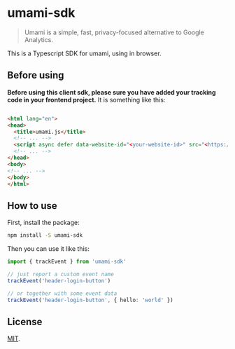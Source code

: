 # umami-sdk

> Umami is a simple, fast, privacy-focused alternative to Google Analytics.

This is a Typescript SDK for umami, using in browser.

## Before using

**Before using this client sdk, please sure you have added your tracking code in your frontend project.** It is something like this:

```html

<html lang="en">
<head>
  <title>umami.js</title>
  <!-- ... -->
  <script async defer data-website-id="<your-website-id>" src="<https://your-website.com>/umami.js"></script>
  <!-- ... -->
</head>
<body>
<!-- ... -->
</body>
</html>
```

## How to use

First, install the package:

```bash
npm install -S umami-sdk
```

Then you can use it like this:

```typescript
import { trackEvent } from 'umami-sdk'

// just report a custom event name
trackEvent('header-login-button')

// or together with some event data
trackEvent('header-login-button', { hello: 'world' })
```

## License

[MIT](./LICENSE).
